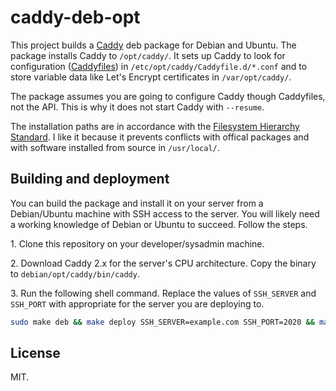 # caddy-deb-opt

This project builds a [Caddy](https://caddyserver.com/) deb package for Debian and Ubuntu.  The package installs Caddy to `/opt/caddy/`.  It sets up Caddy to look for configuration ([Caddyfiles](https://caddyserver.com/docs/caddyfile)) in `/etc/opt/caddy/Caddyfile.d/*.conf` and to store variable data like Let's Encrypt certificates in `/var/opt/caddy/`.

The package assumes you are going to configure Caddy though Caddyfiles, not the API.  This is why it does not start Caddy with `--resume`.

The installation paths are in accordance with the [Filesystem Hierarchy Standard](https://www.pathname.com/fhs/pub/fhs-2.3.html#OPTADDONAPPLICATIONSOFTWAREPACKAGES).  I like it because it prevents conflicts with offical packages and with software installed from source in `/usr/local/`.

## Building and deployment

You can build the package and install it on your server from a Debian/Ubuntu machine with SSH access to the server.  You will likely need a working knowledge of Debian or Ubuntu to succeed.  Follow the steps.

1\. Clone this repository on your developer/sysadmin machine.

2\. Download Caddy 2.x for the server's CPU architecture.  Copy the binary to `debian/opt/caddy/bin/caddy`.

3\. Run the following shell command.  Replace the values of `SSH_SERVER` and `SSH_PORT` with appropriate for the server you are deploying to.

```sh
sudo make deb && make deploy SSH_SERVER=example.com SSH_PORT=2020 && make clean
```

## License

MIT.
